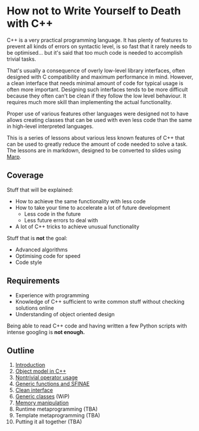 # How not to Write Yourself to Death with C++
C++ is a very practical programming language. It has plenty of features to prevent all kinds of errors on syntactic level, is so fast that it rarely needs to be optimised... but it's said that too much code is needed to accomplish trivial tasks.

That's usually a consequence of overly low-level library interfaces, often designed with C compatibility and maximum performance in mind. However, a clean interface that needs minimal amount of code for typical usage is often more important. Designing such interfaces tends to be more difficult because they often can't be clean if they follow the low level behaviour. It requires much more skill than implementing the actual functionality.

Proper use of various features other languages were designed not to have allows creating classes that can be used with even less code than the same in high-level interpreted languages.

This is a series of lessons about various less known features of C++ that can be used to greatly reduce the amount of code needed to solve a task. The lessons are in markdown, designed to be converted to slides using [Marp](https://github.com/marp-team/marp).

## Coverage
Stuff that will be explained:
* How to achieve the same functionality with less code
* How to take your time to accelerate a lot of future development
  * Less code in the future
  * Less future errors to deal with
* A lot of C++ tricks to achieve unusual functionality

Stuff that is **not** the goal:
* Advanced algorithms
* Optimising code for speed
* Code style

## Requirements
* Experience with programming
* Knowledge of C++ sufficient to write common stuff without checking solutions online
* Understanding of object oriented design

Being able to read C++ code and having written a few Python scripts with intense googling is **not enough.**

## Outline
1. [Introduction](https://github.com/Dugy/HowNotToWriteYourselfToDeathWithCpp/blob/master/slides/01_Introduction.md)
2. [Object model in C++](https://github.com/Dugy/HowNotToWriteYourselfToDeathWithCpp/blob/master/slides/02_Object_model_cpp.md)
3. [Nontrivial operator usage](https://github.com/Dugy/HowNotToWriteYourselfToDeathWithCpp/blob/master/slides/03_Nontrivial_operator_use.md)
4. [Generic functions and SFINAE](https://github.com/Dugy/HowNotToWriteYourselfToDeathWithCpp/blob/master/slides/04_Generic_functions_and_SFINAE.md)
5. [Clean interface](https://github.com/Dugy/HowNotToWriteYourselfToDeathWithCpp/blob/master/slides/05_Clean_interface.md)
6. [Generic classes](https://github.com/Dugy/HowNotToWriteYourselfToDeathWithCpp/blob/master/slides/06_Generic_classes.md) (WiP)
7. [Memory manipulation](https://github.com/Dugy/HowNotToWriteYourselfToDeathWithCpp/blob/master/slides/07_Memory_manipulation.md)
8. Runtime metaprogramming (TBA)
9. Template metaprogramming (TBA)
10. Putting it all together (TBA)
